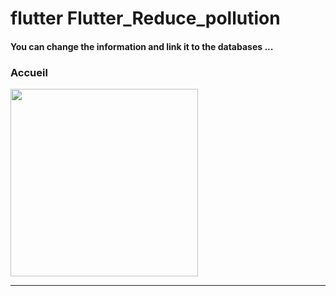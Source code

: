 <h1> flutter Flutter_Reduce_pollution </h1>





<h4> You can change the information and link it to the databases ...</h4>




<h3>Accueil</h3>

<img src="https://github.com/abenkoula71/Flutter-caffee-d/blob/main/Screenshot_1643032183.png" width="300" /> <hr>
